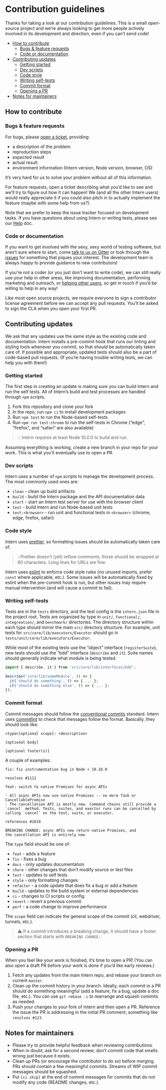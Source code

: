 # Contribution guidelines

Thanks for taking a look at our contribution guidelines. This is a small
open-source project and we’re always looking to get more people actively
involved in its development and direction, even if you can’t send code!

<!-- vim-markdown-toc GFM -->

- [How to contribute](#how-to-contribute)
  - [Bugs & feature requests](#bugs--feature-requests)
  - [Code or documentation](#code-or-documentation)
- [Contributing updates](#contributing-updates)
  - [Getting started](#getting-started)
  - [Dev scripts](#dev-scripts)
  - [Code style](#code-style)
  - [Writing self-tests](#writing-self-tests)
  - [Commit format](#commit-format)
  - [Opening a PR](#opening-a-pr)
- [Notes for maintainers](#notes-for-maintainers)

<!-- vim-markdown-toc -->

## How to contribute

### Bugs & feature requests

For bugs, please
[open a ticket](https://github.com/theintern/intern/issues/new), providing:

- a description of the problem
- reproduction steps
- expected result
- actual result
- environment information (Intern version, Node version, browser, OS)

It’s very hard for us to solve your problem without all of this information.

For feature requests, open a ticket describing what you’d like to see and we’ll
try to figure out how it can happen! We (and all the other Intern users) would
really appreciate it if you could also pitch in to actually implement the
feature (maybe with some help from us?).

Note that we prefer to keep the issue tracker focused on development tasks. If
you have questions about using Intern or writing tests, please see our
[Help](docs/help.md) doc.

### Code or documentation

If you want to get involved with the sexy, sexy world of testing software, but
aren’t sure where to start, come
[talk to us on Gitter](https://gitter.im/theintern/intern) or look through the
[issues](https://github.com/theintern/intern/issues) for something that piques
your interest. The development team is always happy to provide guidance to new
contributors!

If you’re not a coder (or you just don’t want to write code), we can still
really use your help in other areas, like improving documentation, performing
marketing and outreach, or [helping other users](docs/help.md), so get in touch
if you’d be willing to help in any way!

Like most open source projects, we require everyone to sign a contributor
license agreement before we can accept any pull requests. You’ll be asked to
sign the CLA when you open your first PR.

## Contributing updates

We ask that any updates use the same style as the existing code and
documentation. Intern installs a pre-commit hook that runs our linting and
styling tools whenever you commit, so that _should_ be automatically taken care
of. If possible and appropriate, updated tests should also be a part of
code-based pull requests. (If you’re having trouble writing tests, we can help
you with them!)

### Getting started

The first step in creating an update is making sure you can build Intern and run
the self tests. All of Intern’s build and test processes are handled through
`npm` scripts.

1. Fork this repository and clone your fork
2. In the repo, run `npm ci` to install development packages
3. Run `npm test` to run the Node-based self-tests
4. Run `npm run test:chrome` to run the self-tests in Chrome (“edge”, “firefox”,
   and “safari” are also available)

> 💡 Intern requires at least Node 10.0.0 to build and run.

Assuming everything is working, create a new branch in your repo for your work.
This is what you’ll eventually use to open a PR.

### Dev scripts

Intern uses a number of `npm` scripts to manage the development process. The
most commonly used ones are:

- `clean` - clean up build artifacts
- `build` - build the Intern package and the API documentation data
- `start` - start an Intern test server for use with the browser client
- `test` - build Intern and run Node-based unit tests
- `test:<browser>` - run unit and functional tests in `<browser>` (chrome, edge,
  firefox, safari)

### Code style

Intern uses [prettier](https://prettier.io), so formatting issues should be
automatically taken care of.

> 💡Prettier doesn’t (yet) reflow comments; those should be wrapped at 80
> characters. Long lines for URLs are fine.

Intern uses [eslint](https://eslint.org) to enforce code style rules (no unused
imports, prefer `const` where applicable, etc.). Some issues will be
automatically fixed by eslint when the pre-commit hook is run, but other issues
may require manual intervention (and will cause a commit to fail).

### Writing self-tests

Tests are in the `tests` directory, and the test config is the `intern.json`
file in the project root. Tests are organized by type in `unit/`, `functional/`,
`integreation/`, and `benchmark/` directories. The directory structure within
each type should mirror the main `src/` directory structure. For example, unit
tests for `src/core/lib/executors/Executor` should go in
`tests/unit/core/lib/executors/Executor`.

While most of the existing tests use the “object” interface (`registerSuite`),
new tests should use the “bdd” interface (`describe` and `it`). Suite names
should generally indicate what module is being tested.

```ts
import { describe, it } from 'src/core/lib/interfaces/bdd';

describe('core/lib/someModule', () => {
  it('should do something', () => { ... };
  it('should do something else', () => { ... };
});
```

### Commit format

Commit messages should follow the
[conventional commits](https://www.conventionalcommits.org/en/v1.0.0/#summary)
standard. Intern uses [commitlint](https://commitlint.js.org/#/) to check that
messages follow the format. Basically, they should look like:

```
<type>[optional scope]: <description>

[optional body]

[optional footer(s)]
```

A couple of examples:

```
fix: fix instrumentation bug in Node < 10.16.0

resolves #1111
```

```
feat: switch to native Promises for async APIs

- All async APIs now use native Promises -- no more Task or
CancellablePromise
- The cancellation API is mostly new. Command chains still provide a
`cancel` method. Tests, suites, and exector runs can be cancelled by
calling `cancel` on the test, suite, or executor.

references #1018

BREAKING CHANGE: async APIs now return native Promises, and
the cancellation API is entirely new
```

The `type` field should be one of:

- `feat` - adds a feature
- `fix` - fixes a bug
- `docs` - only updates documentation
- `chore` - other changes that don’t modify source or test files
- `test` - updates to self tests
- `style` - only formatting changes
- `refactor` - a code update that does fix a bug or add a feature
- `build` - updates to the build system or external dependencies
- `ci` - changes to CI scripts or config
- `revert` - revert a previous commit
- `perf` - a code change to improve performance

The `scope` field can indicate the general scope of the commit (cli, webdriver,
tunnels, etc.).

> ⚠️ If a commit introduces a breaking change, it should have a footer section
> that starts with `BREAKING CHANGE:`.

### Opening a PR

When you feel like your work is finished, it’s time to open a PR! (You can also
open a draft PR before your work is done if you’d like early reviews.)

1. Fetch any updates from the main Intern repo, and rebase your branch on
   current `master`.
2. Clean up the commit history in your branch. Ideally, each commit in a PR
   should do something meaningful (add a feature, fix a bug, update a doc file,
   etc.). You can use `git rebase -i` to rearrange and squash commits as needed.
3. Push your changes to your fork of Intern and then open a PR. Reference the
   issue the PR is addressing in the initial PR comment, something like
   `resolves #123`.

## Notes for maintainers

- Please try to provide helpful feedback when reviewing contributions.
- When in doubt, ask for a second review; don’t commit code that smells wrong
  just because it exists.
- Clean up PRs (or encourage the contributor to do so) before merging. PRs
  should contain a few meaningful commits. Streams of WIP commit messages should
  be squashed.
- Put `[ci skip]` at the end of commit messages for commits that do not modify
  any code (README changes, etc.).
